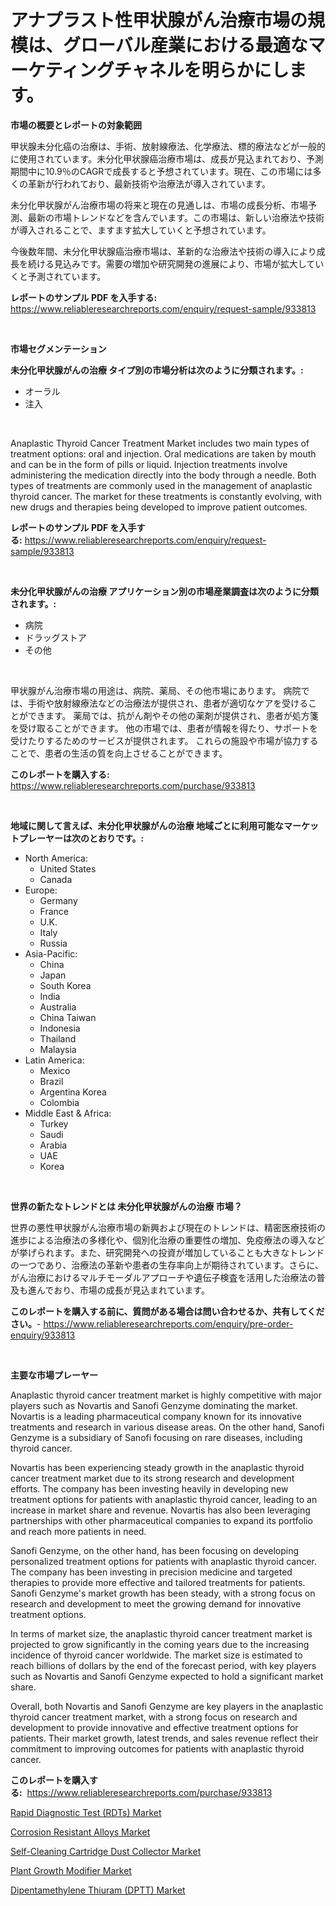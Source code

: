 <p><h1>アナプラスト性甲状腺がん治療市場の規模は、グローバル産業における最適なマーケティングチャネルを明らかにします。</h1></p><p><strong>市場の概要とレポートの対象範囲</strong></p>
<p><p>甲状腺未分化癌の治療は、手術、放射線療法、化学療法、標的療法などが一般的に使用されています。未分化甲状腺癌治療市場は、成長が見込まれており、予測期間中に10.9％のCAGRで成長すると予想されています。現在、この市場には多くの革新が行われており、最新技術や治療法が導入されています。</p><p>未分化甲状腺がん治療市場の将来と現在の見通しは、市場の成長分析、市場予測、最新の市場トレンドなどを含んでいます。この市場は、新しい治療法や技術が導入されることで、ますます拡大していくと予想されています。</p><p>今後数年間、未分化甲状腺癌治療市場は、革新的な治療法や技術の導入により成長を続ける見込みです。需要の増加や研究開発の進展により、市場が拡大していくと予測されています。</p></p>
<p><strong>レポートのサンプル PDF を入手する:</strong> <a href="https://www.reliableresearchreports.com/enquiry/request-sample/933813">https://www.reliableresearchreports.com/enquiry/request-sample/933813</a></p>
<p>&nbsp;</p>
<p><strong>市場セグメンテーション</strong></p>
<p><strong>未分化甲状腺がんの治療 タイプ別の市場分析は次のように分類されます。:</strong></p>
<p><ul><li>オーラル</li><li>注入</li></ul></p>
<p>&nbsp;</p>
<p><p>Anaplastic Thyroid Cancer Treatment Market includes two main types of treatment options: oral and injection. Oral medications are taken by mouth and can be in the form of pills or liquid. Injection treatments involve administering the medication directly into the body through a needle. Both types of treatments are commonly used in the management of anaplastic thyroid cancer. The market for these treatments is constantly evolving, with new drugs and therapies being developed to improve patient outcomes.</p></p>
<p><strong>レポートのサンプル PDF を入手する:</strong>&nbsp;<a href="https://www.reliableresearchreports.com/enquiry/request-sample/933813">https://www.reliableresearchreports.com/enquiry/request-sample/933813</a></p>
<p>&nbsp;</p>
<p><strong> 未分化甲状腺がんの治療 アプリケーション別の市場産業調査は次のように分類されます。:</strong></p>
<p><ul><li>病院</li><li>ドラッグストア</li><li>その他</li></ul></p>
<p>&nbsp;</p>
<p><p>甲状腺がん治療市場の用途は、病院、薬局、その他市場にあります。 病院では、手術や放射線療法などの治療法が提供され、患者が適切なケアを受けることができます。 薬局では、抗がん剤やその他の薬剤が提供され、患者が処方箋を受け取ることができます。 他の市場では、患者が情報を得たり、サポートを受けたりするためのサービスが提供されます。 これらの施設や市場が協力することで、患者の生活の質を向上させることができます。</p></p>
<p><strong>このレポートを購入する:</strong>&nbsp; <a href="https://www.reliableresearchreports.com/purchase/933813">https://www.reliableresearchreports.com/purchase/933813</a></p>
<p>&nbsp;</p>
<p><strong>地域に関して言えば、未分化甲状腺がんの治療 地域ごとに利用可能なマーケットプレーヤーは次のとおりです。:</strong></p>
<p><ul>
    <li>
        North America:
        <ul>
            <li>United States</li>
            <li>Canada</li>
        </ul>
    </li>
    <li>
        Europe:
        <ul>
            <li>Germany</li>
            <li>France</li>
            <li>U.K.</li>
            <li>Italy</li>
            <li>Russia</li>
        </ul>
    </li>
    <li>
        Asia-Pacific:
        <ul>
            <li>China</li>
            <li>Japan</li>
            <li>South Korea</li>
            <li>India</li>
            <li>Australia</li>
            <li>China Taiwan</li>
            <li>Indonesia</li>
            <li>Thailand</li>
            <li>Malaysia</li>
        </ul>
    </li>
    <li>
        Latin America:
        <ul>
            <li>Mexico</li>
            <li>Brazil</li>
            <li>Argentina Korea</li>
            <li>Colombia</li>
        </ul>
    </li>
    <li>
        Middle East & Africa:
        <ul>
            <li>Turkey</li>
            <li>Saudi</li>
            <li>Arabia</li>
            <li>UAE</li>
            <li>Korea</li>
        </ul>
    </li>
    </ul></p>
<p>&nbsp;</p>
<p><strong>世界の新たなトレンドとは 未分化甲状腺がんの治療 市場？</strong></p>
<p><p>世界の悪性甲状腺がん治療市場の新興および現在のトレンドは、精密医療技術の進歩による治療法の多様化や、個別化治療の重要性の増加、免疫療法の導入などが挙げられます。また、研究開発への投資が増加していることも大きなトレンドの一つであり、治療法の革新や患者の生存率向上が期待されています。さらに、がん治療におけるマルチモーダルアプローチや遺伝子検査を活用した治療法の普及も進んでおり、市場の成長が見込まれています。</p></p>
<p><strong>このレポートを購入する前に、質問がある場合は問い合わせるか、共有してください。</strong>- <a href="https://www.reliableresearchreports.com/enquiry/pre-order-enquiry/933813">https://www.reliableresearchreports.com/enquiry/pre-order-enquiry/933813</a></p>
<p>&nbsp;</p>
<p><strong>主要な市場プレーヤー</strong></p>
<p><p>Anaplastic thyroid cancer treatment market is highly competitive with major players such as Novartis and Sanofi Genzyme dominating the market. Novartis is a leading pharmaceutical company known for its innovative treatments and research in various disease areas. On the other hand, Sanofi Genzyme is a subsidiary of Sanofi focusing on rare diseases, including thyroid cancer.</p><p>Novartis has been experiencing steady growth in the anaplastic thyroid cancer treatment market due to its strong research and development efforts. The company has been investing heavily in developing new treatment options for patients with anaplastic thyroid cancer, leading to an increase in market share and revenue. Novartis has also been leveraging partnerships with other pharmaceutical companies to expand its portfolio and reach more patients in need.</p><p>Sanofi Genzyme, on the other hand, has been focusing on developing personalized treatment options for patients with anaplastic thyroid cancer. The company has been investing in precision medicine and targeted therapies to provide more effective and tailored treatments for patients. Sanofi Genzyme's market growth has been steady, with a strong focus on research and development to meet the growing demand for innovative treatment options.</p><p>In terms of market size, the anaplastic thyroid cancer treatment market is projected to grow significantly in the coming years due to the increasing incidence of thyroid cancer worldwide. The market size is estimated to reach billions of dollars by the end of the forecast period, with key players such as Novartis and Sanofi Genzyme expected to hold a significant market share.</p><p>Overall, both Novartis and Sanofi Genzyme are key players in the anaplastic thyroid cancer treatment market, with a strong focus on research and development to provide innovative and effective treatment options for patients. Their market growth, latest trends, and sales revenue reflect their commitment to improving outcomes for patients with anaplastic thyroid cancer.</p></p>
<p><strong>このレポートを購入する:</strong>&nbsp;&nbsp;<a href="https://www.reliableresearchreports.com/purchase/933813">https://www.reliableresearchreports.com/purchase/933813</a></p>
<p><p><a href="https://github.com/luckyshygirl/Market-Research-Report-List-3/blob/main/rapid-diagnostic-test-rdts-market.md">Rapid Diagnostic Test (RDTs) Market</a></p><p><a href="https://view.publitas.com/reportprime-1/corrosion-resistant-alloys-market-centers-on-aspects-such-as-market-growth-market-share-market-opportunity-and-projected-forecasts-spanning-from-2024-to-2031/">Corrosion Resistant Alloys Market</a></p><p><a href="https://metal-farmhouse-e95.notion.site/Self-Cleaning-Cartridge-Dust-Collector-Market-Research-Report-The-Key-To-Successful-Business-Strate-c9054f9be2db439ebe9d04f2b24f3acd">Self-Cleaning Cartridge Dust Collector Market</a></p><p><a href="https://extreme-scabiosa-c81.notion.site/Plant-Growth-Modifier-Market-Dynamics-2024-2031-Also-about-Its-Market-Trends-Projections-and-Oppo-413852718ed24ed08e9bd19fd0e8b7ed">Plant Growth Modifier Market</a></p><p><a href="https://github.com/markusgodoy/Market-Research-Report-List-2/blob/main/dipentamethylene-thiuram-dptt-market.md">Dipentamethylene Thiuram (DPTT) Market</a></p></p>